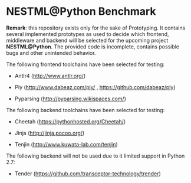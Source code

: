 # NESTML@Python Benchmark

**Remark**: this repository exists only for the sake of Prototyping.
It contains several implemented prototypes as used to decide which frontend, middleware and backend will be selected for the upcoming project **NESTML@Python**. The provided code is incomplete, contains possible bugs and other unintended behavior. 

The following frontend toolchains have been selected for testing:


- Antlr4 (http://www.antlr.org/)

- Ply (http://www.dabeaz.com/ply/ , https://github.com/dabeaz/ply)

- Pyparsing (http://pyparsing.wikispaces.com/)

The following backend toolchains have been selected for testing:

- Cheetah (https://pythonhosted.org/Cheetah/)

- Jinja (http://jinja.pocoo.org/)

- Tenjin (http://www.kuwata-lab.com/tenjin)

The following backend will not be used due to it limited support in Python 2.7:

- Tender (https://github.com/transceptor-technology/trender)

